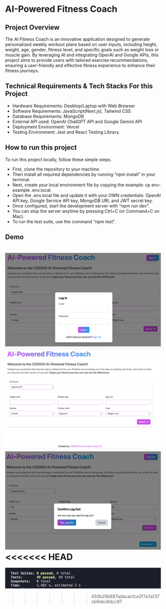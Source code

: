 # AI-Powered Fitness Coach

## Project Overview

The AI Fitness Coach is an innovative application designed to generate personalized weekly workout plans based on user inputs, including height, weight, age, gender, fitness level, and specific goals such as weight loss or muscle gain. By leveraging AI and integrating OpenAI and Google APIs, this project aims to provide users with tailored exercise recommendations, ensuring a user-friendly and effective fitness experience to enhance their fitness journeys.

## Technical Requirements & Tech Stacks For this Project
- Hardware Requirements: Desktop/Laptop with Web Browser 
- Software Requirements: JavaScript(Next.js), Tailwind CSS 
- Database Requirements: MongoDB
- External API used: OpenAI ChatGPT API and Google Gemini API
- Deployment Environment: Vercel
- Testing Environment: Jest and React Testing Library.


## How to run this project
To run this project locally, follow these simple steps.
- First, clone the repository to your machine.
- Then install all required dependencies by running “npm install” in your terminal.
- Next, create your local environment file by copying the example: cp env-example .env.local.
- Open the .env.local file and update it with your OWN credentials: OpenAI API key, Google Service API key, MongoDB URI, and JWT secret key.
- Once configured, start the development server with “npm run dev”.
- You can stop the server anytime by pressing Ctrl+C (or Command+C on Mac).
- To run the test suite, use the command “npm test”.

## Demo
![Demo](https://github.com/NaomiW7/AIFitnessCoach/raw/main/public/login.jpg)
![Demo](https://github.com/NaomiW7/AIFitnessCoach/raw/main/public/demo.jpg)
![Demo](https://github.com/NaomiW7/AIFitnessCoach/raw/main/public/logout.jpg)
<<<<<<< HEAD
=======
![Demo](https://github.com/NaomiW7/AIFitnessCoach/raw/main/public/testPassed.jpg)
>>>>>>> 450b29b887adacacfce2f7a3a137cb6dec8dcc97
